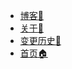 * [博客:pencil:](/README.md)
* [关于:ghost:](/about.md)
* [变更历史:bookmark_tabs:](/CHANGELOG.md)
* [首页:house:](/)